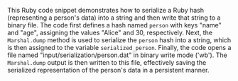 This Ruby code snippet demonstrates how to serialize a Ruby hash (representing a person's data) into a string and then write that string to a binary file. The code first defines a hash named `person` with keys "name" and "age", assigning the values "Alice" and 30, respectively. Next, the `Marshal.dump` method is used to serialize the `person` hash into a string, which is then assigned to the variable `serialized_person`. Finally, the code opens a file named "input/serialization/person.dat" in binary write mode ('wb'). The `Marshal.dump` output is then written to this file, effectively saving the serialized representation of the person's data in a persistent manner.
